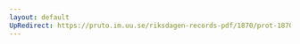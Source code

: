 ```yaml
---
layout: default
UpRedirect: https://pruto.im.uu.se/riksdagen-records-pdf/1870/prot-1870--ak--416.pdf
---
```

